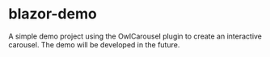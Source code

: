 # blazor-demo

A simple demo project using the OwlCarousel plugin to create an interactive carousel. The demo will be developed in the future.
